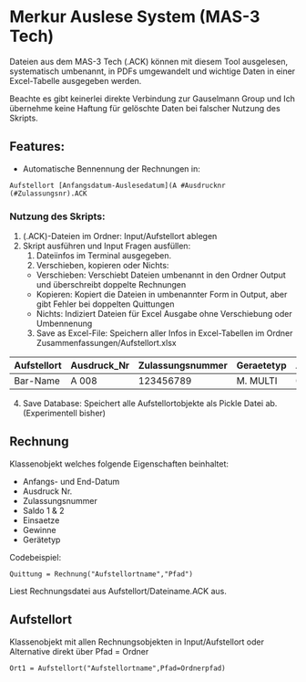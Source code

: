 # **M**erkur **A**uslese **S**ystem (**MAS**-3 Tech)


Dateien aus dem MAS-3 Tech (.ACK) 
können mit diesem Tool ausgelesen, systematisch umbenannt, in PDFs umgewandelt und wichtige Daten in einer Excel-Tabelle ausgegeben werden.  

Beachte es gibt keinerlei direkte Verbindung zur Gauselmann Group und Ich übernehme keine Haftung für gelöschte Daten bei falscher Nutzung des Skripts.


## Features: 
- Automatische Bennennung der Rechnungen in: 
  
```
Aufstellort [Anfangsdatum-Auslesedatum](A #Ausdrucknr (#Zulassungsnr).ACK
```

### Nutzung des Skripts:
1. (.ACK)-Dateien im Ordner: Input/Aufstellort ablegen
2. Skript ausführen und Input Fragen ausfüllen:
   1. Dateiinfos im Terminal ausgegeben.
   2. Verschieben, kopieren oder Nichts:
   - Verschieben: Verschiebt Dateien umbenannt in den Ordner Output und überschreibt doppelte Rechnungen
   - Kopieren: Kopiert die Dateien in umbenannter Form in Output, aber gibt Fehler bei doppelten Quittungen
   - Nichts: Indiziert Dateien für Excel Ausgabe ohne Verschiebung oder Umbennenung 
   3.  Save as Excel-File: Speichern aller Infos in Excel-Tabellen im Ordner Zusammenfassungen/Aufstellort.xlsx


| Aufstellort | Ausdruck_Nr | Zulassungsnummer | Geraetetyp | Anfangsdatum | Enddatum   | Ablaufdatum | Saldo1 | Saldo2 | Einsaetze | Gewinne |
|-------------|-------------|------------------|------------|--------------|------------|-------------|--------|--------|-----------|---------|
| Bar-Name    | A 008       | 123456789        | M. MULTI   | 01.01.2020   | 01.02.2020 | 2023/05     | 1215,4 | 1433,8 | 11059,3   | -9843,9 |
  

   4.  Save Database: Speichert alle Aufstellortobjekte als Pickle Datei ab. (Experimentell bisher) 


## Rechnung

Klassenobjekt welches folgende Eigenschaften beinhaltet:

- Anfangs- und End-Datum
- Ausdruck Nr.
- Zulassungsnummer
- Saldo 1 & 2
- Einsaetze
- Gewinne
- Gerätetyp


Codebeispiel:
```
Quittung = Rechnung("Aufstellortname","Pfad")
```

Liest Rechnungsdatei aus Aufstellort/Dateiname.ACK aus.


## Aufstellort
Klassenobjekt mit allen Rechnungsobjekten in Input/Aufstellort oder Alternative direkt über Pfad = Ordner

```
Ort1 = Aufstellort("Aufstellortname",Pfad=Ordnerpfad)
```
